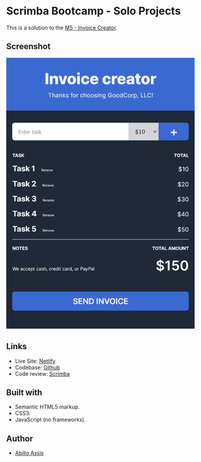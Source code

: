 # Scrimba Bootcamp - Solo Projects

This is a solution to the [M5 - Invoice Creator](https://scrimba.com/scrim/coffa4aeba9a29f65b0d45dd0).

## Screenshot

![](img/screenshot.png)

## Links

- Live Site: [Netlify](https://cerulean-nougat-1ebcfd.netlify.app)
- Codebase: [Github](https://github.com/abilioassis/invoice-creator)
- Code review: [Scrimba](https://scrimba.com/scrim/co9384633bcc60a20448ac0f0)

## Built with

- Semantic HTML5 markup.
- CSS3.
- JavaScript (no frameworks).

## Author

- [Abilio Assis](https://www.linkedin.com/in/abilio-assis/)
